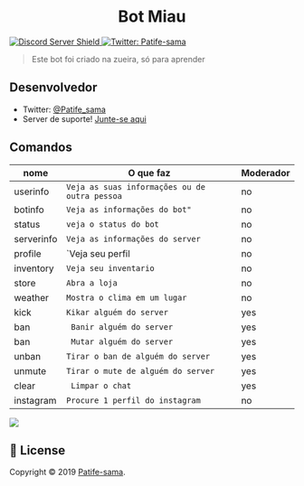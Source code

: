 <h1 align="center">Bot Miau</h1>
<p>
  <a href="https://discord.gg/T2wdS2e">
      <img src="https://discordapp.com/api/guilds/685082827406311427/embed.png" alt="Discord Server Shield"/>
  </a>
  </a>
  <a href="https://twitter.com/Patife_sama">
    <img alt="Twitter: Patife-sama" src="https://img.shields.io/twitter/follow/patife_sama.svg?style=social" target="_blank" />
  </a>
</p>

> Este bot foi criado na zueira, só para aprender

## Desenvolvedor

* Twitter: [@Patife_sama](https://twitter.com/Patife_sama)
* Server de suporte! [Junte-se aqui](https://discord.gg/myHM6gB)

## Comandos

|     nome       | O que faz                     | Moderador                   |
|----------------|-------------------------------|-----------------------------|
|userinfo        |`Veja as suas informações ou de outra pessoa`|no           |
|botinfo         |`Veja as informações do bot"`  |no             |
|status          |`veja o status do bot         `|no  |
|serverinfo      |`Veja as informações do server`|no |
|profile          |`Veja seu perfil|no|
|inventory          |`Veja seu inventario`|no|
|store          |`Abra a loja`|no|
|weather          |`Mostra o clima em um lugar`|no|
|kick          |`Kikar alguém do server`|yes|
|ban          |` Banir alguém do server`|yes|
|ban          |` Mutar alguém do server`|yes|
|unban          |`Tirar o ban de alguém do server`|yes|
|unmute          |`Tirar o mute de alguém do server`|yes|
|clear          |` Limpar o chat`|yes|
|instagram           |`Procure 1 perfil do instagram`|no|

<img src="https://top.gg/api/widget/685082827406311427.svg">

## 📝 License

Copyright © 2019 [Patife-sama](https://twitter.com/Patife_sama).<br />

